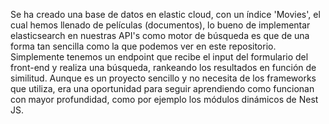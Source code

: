 Se ha creado una base de datos en elastic cloud, con un índice 'Movies', el cual hemos llenado de películas (documentos), 
lo bueno de implementar elasticsearch en nuestras API's como motor de búsqueda es que de una forma tan sencilla como la que podemos ver en este repositorio.
Simplemente tenemos un endpoint que recibe el input del formulario del front-end y realiza una búsqueda, rankeando los resultados en función de similitud.
Aunque es un proyecto sencillo y no necesita de los frameworks que utiliza, era una oportunidad para seguir aprendiendo como funcionan con mayor profundidad,
como por ejemplo los módulos dinámicos de Nest JS.

